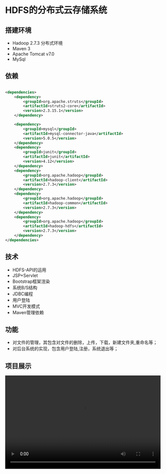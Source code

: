 # HDFS的分布式云存储系统


## 搭建环境

- Hadoop 2.7.3 分布式环境
- Maven 3
- Apache Tomcat v7.0
- MySql

## 依赖

```xml

<dependencies>
    <dependency>
        <groupId>org.apache.struts</groupId>
        <artifactId>struts2-core</artifactId>
        <version>2.3.15.1</version>
    </dependency>

    <dependency>
        <groupId>mysql</groupId>
        <artifactId>mysql-connector-java</artifactId>
        <version>5.0.5</version>
    </dependency>
    <dependency>
        <groupId>junit</groupId>
        <artifactId>junit</artifactId>
        <version>4.12</version>
    </dependency>
    <dependency>
        <groupId>org.apache.hadoop</groupId>
        <artifactId>hadoop-client</artifactId>
        <version>2.7.3</version>
    </dependency>
    <dependency>
        <groupId>org.apache.hadoop</groupId>
        <artifactId>hadoop-common</artifactId>
        <version>2.7.3</version>
    </dependency>
    <dependency>
        <groupId>org.apache.hadoop</groupId>
        <artifactId>hadoop-hdfs</artifactId>
        <version>2.7.3</version>
    </dependency>
</dependencies>
```

## 技术
- HDFS-API的运用
- JSP+Servlet
- Bootstrap框架渲染
- 系统B/S结构
- JDBC编程
- 用户登陆
- MVC开发模式
- Maven管理依赖

## 功能

- 对文件的管理，其包含对文件的删除，上传，下载，新建文件夹,重命名等；
- 对后台系统的实现，包含用户登陆,注册，系统退出等；


## 项目展示

<video src="show/20210311_174806.mp4" controls="controls" width="500" height="300">您的浏览器不支持播放该视频！</video>



